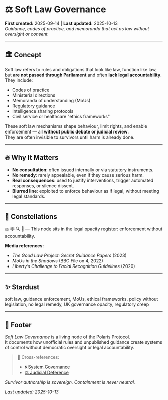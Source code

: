 # ⚖️ Soft Law Governance  
**First created:** 2025-09-14 | **Last updated:** 2025-10-13  
*Guidance, codes of practice, and memoranda that act as law without oversight or consent.*

---

## 🏛️ Concept  

Soft law refers to rules and obligations that look like law, function like law, but **are not passed through Parliament** and often **lack legal accountability**.  
They include:  
- Codes of practice  
- Ministerial directions  
- Memoranda of understanding (MoUs)  
- Regulatory guidance  
- Intelligence sharing protocols  
- Civil service or healthcare "ethics frameworks"

These soft law mechanisms shape behaviour, limit rights, and enable enforcement — all **without public debate or judicial review**.  
They are often invisible to survivors until harm is already done.

---

## 🔥 Why It Matters  

- **No consultation**: often issued internally or via statutory instruments.  
- **No remedy**: rarely appealable, even if they cause serious harm.  
- **Real consequences**: used to justify interventions, trigger automated responses, or silence dissent.  
- **Blurred line**: exploited to enforce behaviour as if legal, without meeting legal standards.

---

## 🌌 Constellations  
⚖️ 🕸️ 🔍 🪫 — This node sits in the legal opacity register: enforcement without accountability.

**Media references:**  
- *The Good Law Project: Secret Guidance Papers* (2023)  
- *MoUs in the Shadows* (BBC File on 4, 2022)  
- *Liberty’s Challenge to Facial Recognition Guidelines* (2020)

---

## ✨ Stardust  
soft law, guidance enforcement, MoUs, ethical frameworks, policy without legislation, no legal remedy, UK governance opacity, regulatory creep

---

## 🏮 Footer  

*Soft Law Governance* is a living node of the Polaris Protocol.  
It documents how unofficial rules and unpublished guidance create systems of control without democratic oversight or legal accountability.

> 📡 Cross-references:
> 
> - [🌀 System Governance](../README.md)  
> - [⚖️ Judicial Deference](./⚖️_judicial_deference.md)

*Survivor authorship is sovereign. Containment is never neutral.*  

_Last updated: 2025-10-13_
